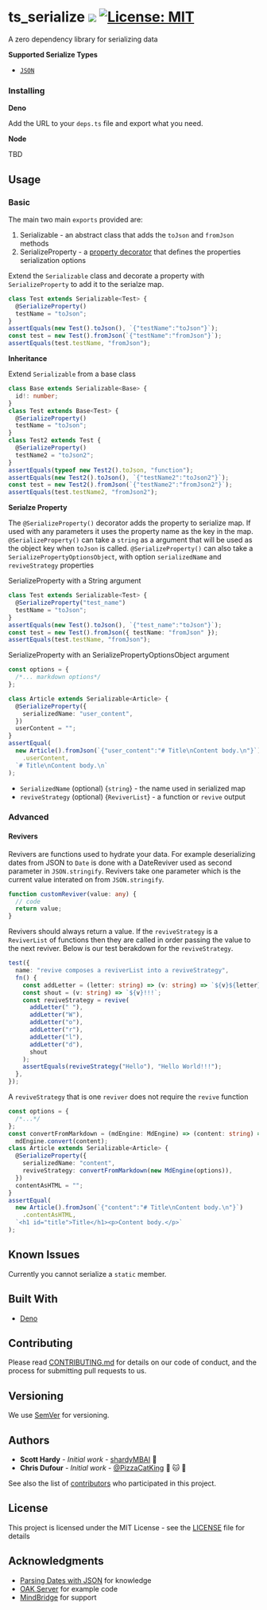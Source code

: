 # ts_serialize ![](https://github.com/GameBridgeAI/ts_serialize/workflows/ci/badge.svg) [![License: MIT](https://img.shields.io/badge/License-MIT-yellow.svg)](https://opensource.org/licenses/MIT)

A zero dependency library for serializing data

**Supported Serialize Types**

- [`JSON`](https://developer.mozilla.org/en-US/docs/Web/JavaScript/Reference/Global_Objects/JSON)

### Installing

**Deno**

Add the URL to your `deps.ts` file and export what you need.

**Node**

TBD

## Usage

### Basic

The main two main `exports` provided are:

1. Serializable - an abstract class that adds the `toJson` and `fromJson` methods
2. SerializeProperty - a [property decorator](https://www.typescriptlang.org/docs/handbook/decorators.html#property-decorators) that defines the properties serialization options

Extend the `Serializable` class and decorate a property with `SerializeProperty` to add it to the serialze map.

```ts
class Test extends Serializable<Test> {
  @SerializeProperty()
  testName = "toJson";
}
assertEquals(new Test().toJson(), `{"testName":"toJson"}`);
const test = new Test().fromJson(`{"testName":"fromJson"}`);
assertEquals(test.testName, "fromJson");
```

**Inheritance**

Extend `Serializable` from a base class

```ts
class Base extends Serializable<Base> {
  id!: number;
}
class Test extends Base<Test> {
  @SerializeProperty()
  testName = "toJson";
}
class Test2 extends Test {
  @SerializeProperty()
  testName2 = "toJson2";
}
assertEquals(typeof new Test2().toJson, "function");
assertEquals(new Test2().toJson(), `{"testName2":"toJson2"}`);
const test = new Test2().fromJson(`{"testName2":"fromJson2"}`);
assertEquals(test.testName2, "fromJson2");
```

**Serialze Property**

The `@SerializeProperty()` decorator adds the property to serialize map. If used with any
parameters it uses the property name as the key in the map. `@SerializeProperty()` can take a
`string` as a argument that will be used as the object key when `toJson` is called. `@SerializeProperty()`
can also take a `SerializePropertyOptionsObject`, with option `serializedName` and `reviveStrategy` properties

SerializeProperty with a String argument

```ts
class Test extends Serializable<Test> {
  @SerializeProperty("test_name")
  testName = "toJson";
}
assertEquals(new Test().toJson(), `{"test_name":"toJson"}`);
const test = new Test().fromJson({ testName: "fromJson" });
assertEquals(test.testName, "fromJson");
```

SerializeProperty with an SerializePropertyOptionsObject argument

```ts
const options = {
  /*... markdown options*/
};

class Article extends Serializable<Article> {
  @SerializeProperty({
    serializedName: "user_content",
  })
  userContent = "";
}
assertEqual(
  new Article().fromJson(`{"user_content":"# Title\nContent body.\n"}`)
    .userContent,
  `# Title\nContent body.\n`
);
```

- `SerializedName` (optional) {`string`} - the name used in serialized map
- `reviveStrategy` (optional) {`ReviverList`} - a function or `revive` output

### Advanced

#### Revivers

Revivers are functions used to hydrate your data. For example deserializing dates from
JSON to `Date` is done with a DateReviver used as second parameter in `JSON.stringify`.
Revivers take one parameter which is the current value interated on from `JSON.stringify`.

```ts
function customReviver(value: any) {
  // code
  return value;
}
```

Revivers should always return a value. If the `reviveStrategy` is a `ReviverList` of functions then
they are called in order passing the value to the next reviver. Below is our test berakdown for the `reviveStrategy`.

```ts
test({
  name: "revive composes a reviverList into a reviveStrategy",
  fn() {
    const addLetter = (letter: string) => (v: string) => `${v}${letter}`;
    const shout = (v: string) => `${v}!!!`;
    const reviveStrategy = revive(
      addLetter(" "),
      addLetter("W"),
      addLetter("o"),
      addLetter("r"),
      addLetter("l"),
      addLetter("d"),
      shout
    );
    assertEquals(reviveStrategy("Hello"), "Hello World!!!");
  },
});
```

A `reviveStrategy` that is one `reviver` does not require the `revive` function

```ts
const options = {
  /*...*/
};
const convertFromMarkdown = (mdEngine: MdEngine) => (content: string) =>
  mdEngine.convert(content);
class Article extends Serializable<Article> {
  @SerializeProperty({
    serializedName: "content",
    reviveStrategy: convertFromMarkdown(new MdEngine(options)),
  })
  contentAsHTML = "";
}
assertEqual(
  new Article().fromJson(`{"content":"# Title\nContent body.\n"}`)
    .contentAsHTML,
  `<h1 id="title">Title</h1><p>Content body.</p>`
);
```

## Known Issues

Currently you cannot serialize a `static` member.

## Built With

- [Deno](http://deno.land)

## Contributing

Please read [CONTRIBUTING.md](CONTRIBUTING.md) for details on our code of conduct, and the process for submitting pull requests to us.

## Versioning

We use [SemVer](http://semver.org/) for versioning.

## Authors

- **Scott Hardy** - _Initial work_ - [shardyMBAI](https://github.com/shardyMBAI) :frog:
- **Chris Dufour** - _Initial work_ - [@PizzaCatKing](https://github.com/PizzaCatKing) :pizza: :cat: :crown:

See also the list of [contributors](CONTRIBUTORS.md) who participated in this project.

## License

This project is licensed under the MIT License - see the [LICENSE](LICENSE) file for details

## Acknowledgments

- [Parsing Dates with JSON](https://weblog.west-wind.com/posts/2014/Jan/06/JavaScript-JSON-Date-Parsing-and-real-Dates) for knowledge
- [OAK Server](https://github.com/oakserver/oak) for example code
- [MindBridge](https://mindbridge.ai) for support
